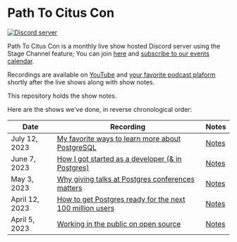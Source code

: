 # Path To Citus Con 

[![Discord server](https://img.shields.io/discord/1042492311080288306)](https://aka.ms/open-source-discord) 


Path To Citus Con is a monthly live show hosted Discord server using the Stage Channel feature; You can join [here](https://aka.ms/open-source-discord) and [subscribe to our events calendar](https://aka.ms/PathToCitusCon-cal). 

Recordings are available on [YouTube](http://aka.ms/PathToCitusCon-playlist) and [your favorite podcast plaform](https://pathtocituscon.transistor.fm/subscribe) shortly after the live shows along with show notes. 

This repository holds the show notes.  
  
Here are the shows we've done, in reverse chronological order:
  
| Date | Recording | Notes | 
| ---- | ---- | ---- | 
| July 12, 2023 | [My favorite ways to learn more about PostgreSQL](https://youtu.be/YHWyMbvB0ug) | [Notes](https://github.com/citusdata/PathToCitusCon/blob/main/2023-07-12.md) | 
| June 7, 2023 | [How I got started as a developer (& in Postgres)](https://youtu.be/72OdrpZXjEg) | [Notes](https://github.com/citusdata/PathToCitusCon/blob/main/2023-06-07.md) | 
| May 3, 2023 | [Why giving talks at Postgres conferences matters](https://youtu.be/RIvG_2ErRlU) | [Notes](https://github.com/citusdata/PathToCitusCon/blob/main/2023-05-03.md) | 
| April 12, 2023 | [How to get Postgres ready for the next 100 million users](https://youtu.be/dPp-seRKmgY) | [Notes](https://github.com/citusdata/PathToCitusCon/blob/main/2023-04-12.md) | 
| April 5, 2023 | [Working in the public on open source](https://youtu.be/Rnz3uJw1DNo) | [Notes](https://github.com/citusdata/PathToCitusCon/blob/main/2023-04-05.md) | 
